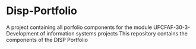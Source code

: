 # Disp-Portfolio
A project containing all porfolio components for the module UFCFAF-30-3- Development of information systems projects
This repository contains the components of the DISP Portfolio